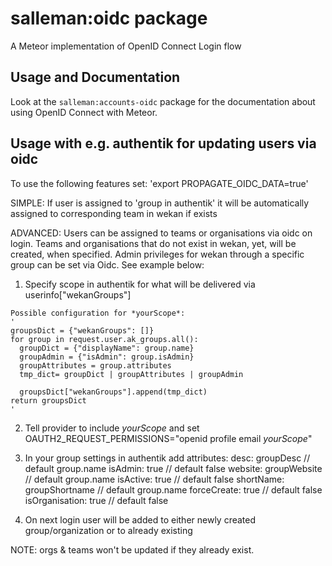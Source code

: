 # salleman:oidc package

A Meteor implementation of OpenID Connect Login flow

## Usage and Documentation

Look at the `salleman:accounts-oidc` package for the documentation about using OpenID Connect with Meteor.

## Usage with e.g. authentik for updating users via oidc

To use the following features set:
'export PROPAGATE_OIDC_DATA=true'

SIMPLE: If user is assigned to 'group in authentik' it will be automatically assigned to corresponding team in wekan if exists

ADVANCED: Users can be assigned to teams or organisations via oidc on login. Teams and organisations that do not exist in wekan, yet, will be created, when specified. Admin privileges for wekan through a specific group can be set via Oidc.
See example below:


  1. Specify scope in authentik for what will be delivered via userinfo["wekanGroups"]

    Possible configuration for *yourScope*:
    '
    groupsDict = {"wekanGroups": []}
    for group in request.user.ak_groups.all():
      groupDict = {"displayName": group.name}
      groupAdmin = {"isAdmin": group.isAdmin}
      groupAttributes = group.attributes
      tmp_dict= groupDict | groupAttributes | groupAdmin

      groupsDict["wekanGroups"].append(tmp_dict)
    return groupsDict
    '
  2. Tell provider to include *yourScope* and set
    OAUTH2_REQUEST_PERMISSIONS="openid profile email *yourScope*"

  3. In your group settings in authentik add attributes:
    desc: groupDesc           // default group.name
    isAdmin:  true            // default false
    website: groupWebsite     // default group.name
    isActive: true            // default false
    shortName: groupShortname // default group.name
    forceCreate:  true       // default false
    isOrganisation: true    // default false

  4. On next login user will be added to either newly created group/organization or to already existing

  NOTE: orgs & teams won't be updated if they already exist.
